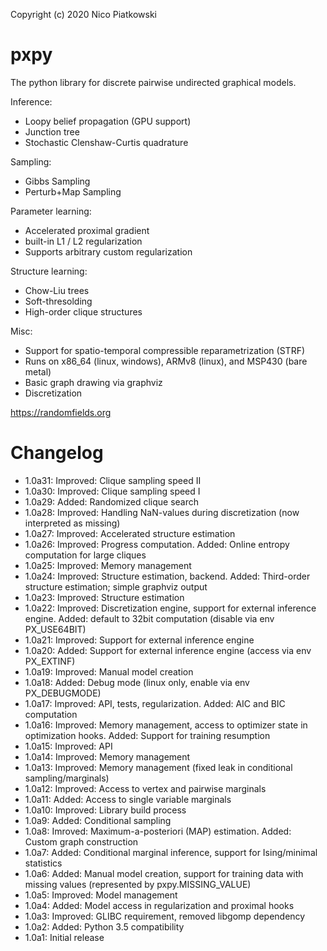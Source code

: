 Copyright (c) 2020 Nico Piatkowski

pxpy
====
The python library for discrete pairwise undirected graphical models.

Inference:
* Loopy belief propagation (GPU support)
* Junction tree
* Stochastic Clenshaw-Curtis quadrature

Sampling:
* Gibbs Sampling
* Perturb+Map Sampling

Parameter learning:
* Accelerated proximal gradient
* built-in L1 / L2 regularization
* Supports arbitrary custom regularization

Structure learning:
* Chow-Liu trees
* Soft-thresolding
* High-order clique structures

Misc:
* Support for spatio-temporal compressible reparametrization (STRF)
* Runs on x86_64 (linux, windows), ARMv8 (linux), and MSP430 (bare metal)
* Basic graph drawing via graphviz
* Discretization

<https://randomfields.org>

Changelog
=========
* 1.0a31: Improved: Clique sampling speed II
* 1.0a30: Improved: Clique sampling speed I
* 1.0a29: Added: Randomized clique search
* 1.0a28: Improved: Handling NaN-values during discretization (now interpreted as missing)
* 1.0a27: Improved: Accelerated structure estimation
* 1.0a26: Improved: Progress computation. Added: Online entropy computation for large cliques
* 1.0a25: Improved: Memory management
* 1.0a24: Improved: Structure estimation, backend. Added: Third-order structure estimation; simple graphviz output
* 1.0a23: Improved: Structure estimation
* 1.0a22: Improved: Discretization engine, support for external inference engine. Added: default to 32bit computation (disable via env PX_USE64BIT)
* 1.0a21: Improved: Support for external inference engine
* 1.0a20: Added: Support for external inference engine (access via env PX_EXTINF)
* 1.0a19: Improved: Manual model creation
* 1.0a18: Added: Debug mode (linux only, enable via env PX_DEBUGMODE)
* 1.0a17: Improved: API, tests, regularization. Added: AIC and BIC computation
* 1.0a16: Improved: Memory management, access to optimizer state in optimization hooks. Added: Support for training resumption
* 1.0a15: Improved: API
* 1.0a14: Improved: Memory management
* 1.0a13: Improved: Memory management (fixed leak in conditional sampling/marginals)
* 1.0a12: Improved: Access to vertex and pairwise marginals
* 1.0a11: Added: Access to single variable marginals
* 1.0a10: Improved: Library build process
* 1.0a9:  Added: Conditional sampling
* 1.0a8:  Imroved: Maximum-a-posteriori (MAP) estimation. Added: Custom graph construction
* 1.0a7:  Added: Conditional marginal inference, support for Ising/minimal statistics
* 1.0a6:  Added: Manual model creation, support for training data with missing values (represented by pxpy.MISSING_VALUE)
* 1.0a5:  Improved: Model management
* 1.0a4:  Added: Model access in regularization and proximal hooks
* 1.0a3:  Improved: GLIBC requirement, removed libgomp dependency
* 1.0a2:  Added: Python 3.5 compatibility
* 1.0a1:  Initial release
